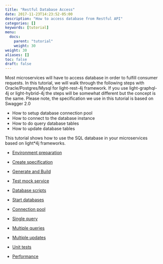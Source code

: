 ```yaml
---
title: "Restful Database Access"
date: 2017-11-23T14:23:52-05:00
description: "How to access database from Restful API"
categories: []
keywords: [tutorial]
menu:
  docs:
    parent: "tutorial"
    weight: 30
weight: 30
aliases: []
toc: false
draft: false
---
```



Most microservices will have to access database in order to fulfill consumer requests. 
In this tutorial, we will walk through the following steps with Oracle/Postgres/Mysql
for light-rest-4j framework. If you use light-graphql-4j or light-hybrid-4j the steps
will be somewhat different but the concept is the same. Please note, the specification
we use in this tutorial is based on Swagger 2.0

* How to setup database connection pool
* How to connect to the database instance
* How to do query database tables
* How to update database tables

This tutorial shows how to use the SQL database in your microservices based on light*4j
frameworks. 

* [Environment preparation][]

* [Create specification][]

* [Generate and Build][]

* [Test mock service][]

* [Database scripts][]

* [Start databases][]

* [Connection pool][]

* [Single query][]

* [Multiple queries][]

* [Multiple updates][]

* [Unit tests][]

* [Performance][]

[Environment preparation]: /tutorial/rest/swagger/database/preparation/
[Create specification]: /tutorial/rest/swagger/database/specification/
[Generate and Build]: /tutorial/rest/swagger/database/generation/
[Test mock service]: /tutorial/rest/swagger/database/test/
[Database scripts]: /tutorial/rest/swagger/database/dbscripts/
[Start databases]: /tutorial/rest/swagger/database/startdb/
[Connection pool]: /tutorial/rest/swagger/database/connection-pool/
[Single query]: /tutorial/rest/swagger/database/single-query/
[Multiple queries]: /tutorial/rest/swagger/database/multiple-queries/
[Multiple updates]: /tutorial/rest/swagger/database/multiple-updates/
[Unit tests]: /tutorial/rest/swagger/database/unit-test/
[Performance]: /tutorial/rest/swagger/database/performance/

